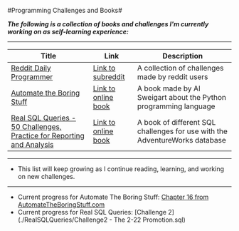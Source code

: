 #Programming Challenges and Books#

***The following is a collection of books and challenges I'm currently working on as self-learning experience:***

---

Title|Link|Description
-----|-----|-----
[Reddit Daily Programmer](./RedditDailyProgrammer)|[Link to subreddit](https://www.reddit.com/r/dailyprogrammer)|A collection of challenges made by reddit users
[Automate the Boring Stuff](./AutomateTheBoringStuff)|[Link to online book](https://automatetheboringstuff.com/)|A book made by Al Sweigart about the Python programming language
|[Real SQL Queries - 50 Challenges, Practice for Reporting and Analysis](./RealSQLQueries)|[Link to online book](https://www.amazon.com/Real-SQL-Queries-50-Challenges/dp/1517290708/ref=sr_1_1?ie=UTF8&qid=1474845147&sr=8-1&keywords=real+sql+queries)|A book of different SQL challenges for use with the AdventureWorks database|
---

* This list will keep growing as I continue reading, learning, and working on new challenges.

---



* Current progress for Automate The Boring Stuff: [Chapter 16 from AutomateTheBoringStuff.com](https://automatetheboringstuff.com/)
* Current progress for Real SQL Queries: [Challenge 2](./RealSQLQueries/Challenge2 - The 2-22 Promotion.sql)
